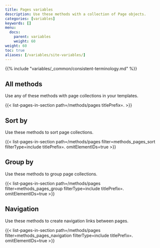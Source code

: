 ```yaml
---
title: Pages variables
description: Use these methods with a collection of Page objects.
categories: [variables]
keywords: []
menu:
  docs:
    parent: variables
    weight: 60
weight: 60
toc: true
aliases: [/variables/site-variables/]
---
```


{{% include "variables/_common/consistent-terminology.md" %}}

## All methods

Use any of these methods with page collections in your templates.

{{< list-pages-in-section path=/methods/pages titlePrefix=. >}}

## Sort by

Use these methods to sort page collections.

{{< list-pages-in-section path=/methods/pages filter=methods_pages_sort filterType=include titlePrefix=. omitElementIDs=true >}}

## Group by

Use these methods to group page collections.

{{< list-pages-in-section path=/methods/pages filter=methods_pages_group filterType=include titlePrefix=. omitElementIDs=true >}}

## Navigation

Use these methods to create navigation links between pages.

{{< list-pages-in-section path=/methods/pages filter=methods_pages_navigation filterType=include titlePrefix=. omitElementIDs=true >}}

